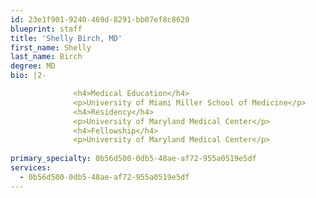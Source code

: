 ```yaml
---
id: 23e1f901-9240-469d-8291-bb07ef8c8620
blueprint: staff
title: 'Shelly Birch, MD'
first_name: Shelly
last_name: Birch
degree: MD
bio: |2-

              <h4>Medical Education</h4>
              <p>University of Miami Miller School of Medicine</p>
              <h4>Residency</h4>
              <p>University of Maryland Medical Center</p>
              <h4>Fellowship</h4>
              <p>University of Maryland Medical Center</p>
          
primary_specialty: 0b56d500-0db5-48ae-af72-955a0519e5df
services:
  - 0b56d500-0db5-48ae-af72-955a0519e5df
---
```


